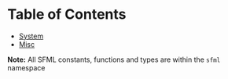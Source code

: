 # Table of Contents
* [System](https://github.com/Caleb-o/nelua-sfml/blob/main/docs/system.md)
* [Misc](https://github.com/Caleb-o/nelua-sfml/blob/main/docs/misc.md)

**Note:** All SFML constants, functions and types are within the `sfml` namespace